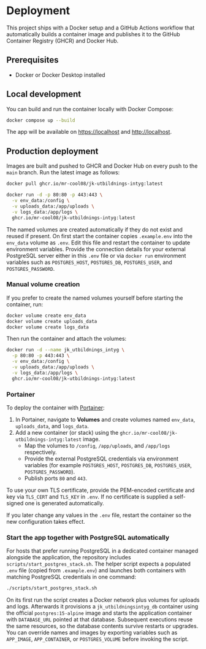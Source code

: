 # Deployment

This project ships with a Docker setup and a GitHub Actions workflow that automatically builds a container image and publishes it to the GitHub Container Registry (GHCR) and Docker Hub.

## Prerequisites

- Docker or Docker Desktop installed

## Local development

You can build and run the container locally with Docker Compose:

```bash
docker compose up --build
```

The app will be available on <https://localhost> and <http://localhost>.

## Production deployment

Images are built and pushed to GHCR and Docker Hub on every push to the `main` branch. Run the latest image as follows:

```bash
docker pull ghcr.io/mr-cool08/jk-utbildnings-intyg:latest

docker run -d -p 80:80 -p 443:443 \
  -v env_data:/config \
  -v uploads_data:/app/uploads \
  -v logs_data:/app/logs \
  ghcr.io/mr-cool08/jk-utbildnings-intyg:latest
```

The named volumes are created automatically if they do not exist and reused if present. On first start the container copies `.example.env` into the `env_data` volume as `.env`. Edit this file and restart the container to update environment variables. Provide the connection details for your external PostgreSQL server either in this `.env` file or via `docker run` environment variables such as `POSTGRES_HOST`, `POSTGRES_DB`, `POSTGRES_USER`, and `POSTGRES_PASSWORD`.

### Manual volume creation

If you prefer to create the named volumes yourself before starting the container, run:

```bash
docker volume create env_data
docker volume create uploads_data
docker volume create logs_data
```

Then run the container and attach the volumes:

```bash
docker run -d --name jk_utbildnings_intyg \
  -p 80:80 -p 443:443 \
  -v env_data:/config \
  -v uploads_data:/app/uploads \
  -v logs_data:/app/logs \
  ghcr.io/mr-cool08/jk-utbildnings-intyg:latest
```

### Portainer

To deploy the container with [Portainer](https://www.portainer.io/):

1. In Portainer, navigate to **Volumes** and create volumes named `env_data`, `uploads_data`, and `logs_data`.
2. Add a new container (or stack) using the `ghcr.io/mr-cool08/jk-utbildnings-intyg:latest` image.
   - Map the volumes to `/config`, `/app/uploads`, and `/app/logs` respectively.
   - Provide the external PostgreSQL credentials via environment variables (for example `POSTGRES_HOST`, `POSTGRES_DB`, `POSTGRES_USER`, `POSTGRES_PASSWORD`).
   - Publish ports `80` and `443`.

To use your own TLS certificate, provide the PEM-encoded certificate and key via `TLS_CERT` and `TLS_KEY` in `.env`. If no certificate is supplied a self-signed one is generated automatically.

If you later change any values in the `.env` file, restart the container so the new configuration takes effect.

### Start the app together with PostgreSQL automatically

For hosts that prefer running PostgreSQL in a dedicated container managed alongside the application, the repository includes `scripts/start_postgres_stack.sh`. The helper script expects a populated `.env` file (copied from `.example.env`) and launches both containers with matching PostgreSQL credentials in one command:

```bash
./scripts/start_postgres_stack.sh
```

On its first run the script creates a Docker network plus volumes for uploads and logs. Afterwards it provisions a `jk_utbildningsintyg_db` container using the official `postgres:15-alpine` image and starts the application container with `DATABASE_URL` pointed at that database. Subsequent executions reuse the same resources, so the database contents survive restarts or upgrades. You can override names and images by exporting variables such as `APP_IMAGE`, `APP_CONTAINER`, or `POSTGRES_VOLUME` before invoking the script.

